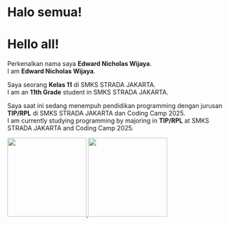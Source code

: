 # Halo semua! 
# Hello all!

Perkenalkan nama saya **Edward Nicholas Wijaya**.<br>
I am **Edward Nicholas Wijaya**.<br>

Saya seorang **Kelas 11** di SMKS STRADA JAKARTA.<br>
I am an **11th Grade** student in SMKS STRADA JAKARTA.<br>

Saya saat ini sedang menempuh pendidikan programming dengan jurusan **TIP/RPL** di SMKS STRADA JAKARTA dan Coding Camp 2025.<br>
I am currently studying programming by majoring in **TIP/RPL** at SMKS STRADA JAKARTA and Coding Camp 2025.<br>

<p align="left">
  <a href="https://github.com/EdwardNicholas1410">
    <img height="180em" src="https://github-readme-stats-eight-theta.vercel.app/api?username=penuliscode&show_icons=true&theme=algolia&include_all_commits=true&count_private=true"/>
    <img height="180em" src="https://github-readme-stats-eight-theta.vercel.app/api/top-langs/?username=penuliscode&layout=compact&theme=algolia"/>
  </a>
</p>
